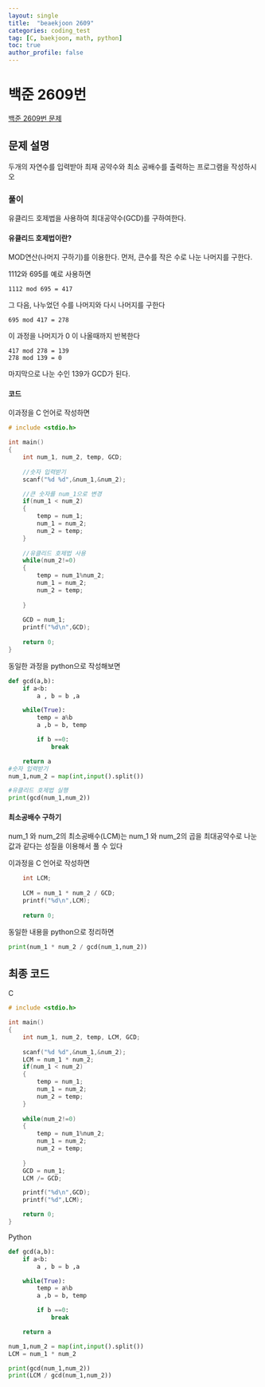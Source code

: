 ```yaml
---
layout: single
title:  "beaekjoon 2609"
categories: coding_test
tag: [C, baekjoon, math, python]
toc: true
author_profile: false
---
```


# 백준 2609번

[백준 2609번 문제](https://www.acmicpc.net/problem/2609)

## 문제 설명

두개의 자연수를 입력받아 최재 공약수와 최소 공배수를 출력하는 프로그램을 작성하시오



### 풀이


유클리드 호제법을 사용하여 최대공약수(GCD)를 구하여한다.

#### 유클리드 호제법이란?

MOD연산(나머지 구하기)를 이용한다.
먼저, 큰수를 작은 수로 나눈 나머지를 구한다.

1112와 695를 예로 사용하면

```
1112 mod 695 = 417
```

그 다음, 나누었던 수를 나머지와 다시 나머지를 구한다

```
695 mod 417 = 278
```

이 과정을 나머지가 0 이 나올때까지 반복한다

```
417 mod 278 = 139
278 mod 139 = 0
```

마지막으로 나눈 수인 139가 GCD가 된다.

#### 코드

이과정을 C 언어로 작성하면


```c
# include <stdio.h>

int main()
{
	int num_1, num_2, temp, GCD;
	
    //숫자 입력받기
	scanf("%d %d",&num_1,&num_2); 

    //큰 숫자를 num_1으로 변경
	if(num_1 < num_2)
	{
		temp = num_1;
		num_1 = num_2;
		num_2 = temp;
	}
	
    //유클리드 호제법 사용
	while(num_2!=0)
	{
		temp = num_1%num_2;
		num_1 = num_2;
		num_2 = temp;
		
	}
	
    GCD = num_1;
	printf("%d\n",GCD);
	
	return 0;
}
```


동일한 과정을 python으로 작성해보면


```python
def gcd(a,b):
    if a<b:
        a , b = b ,a

    while(True):
        temp = a%b
        a ,b = b, temp

        if b ==0:
            break

    return a
#숫자 입력받기
num_1,num_2 = map(int,input().split())

#유클리드 호제법 실행
print(gcd(num_1,num_2))
```

#### 최소공배수 구하기

num_1 와 num_2의 최소공배수(LCM)는 num_1 와 num_2의 곱을 최대공약수로 나눈값과 같다는 성질을 이용해서 풀 수 있다



이과정을 C 언어로 작성하면
```c
	int LCM;
	
    LCM = num_1 * num_2 / GCD;
	printf("%d\n",LCM);
	
	return 0;
```

동일한 내용을 python으로 정리하면

```python
print(num_1 * num_2 / gcd(num_1,num_2))
```

## 최종 코드
C

```c
# include <stdio.h>

int main()
{
	int num_1, num_2, temp, LCM, GCD;
	
	scanf("%d %d",&num_1,&num_2);
	LCM = num_1 * num_2;
	if(num_1 < num_2)
	{
		temp = num_1;
		num_1 = num_2;
		num_2 = temp;
	}
	
	while(num_2!=0)
	{
		temp = num_1%num_2;
		num_1 = num_2;
		num_2 = temp;
		
	}
    GCD = num_1;
	LCM /= GCD;

	printf("%d\n",GCD);
	printf("%d",LCM);

	return 0;
}
```
Python

```python
def gcd(a,b):
    if a<b:
        a , b = b ,a

    while(True):
        temp = a%b
        a ,b = b, temp

        if b ==0:
            break

    return a

num_1,num_2 = map(int,input().split())
LCM = num_1 * num_2

print(gcd(num_1,num_2))
print(LCM / gcd(num_1,num_2))
```
